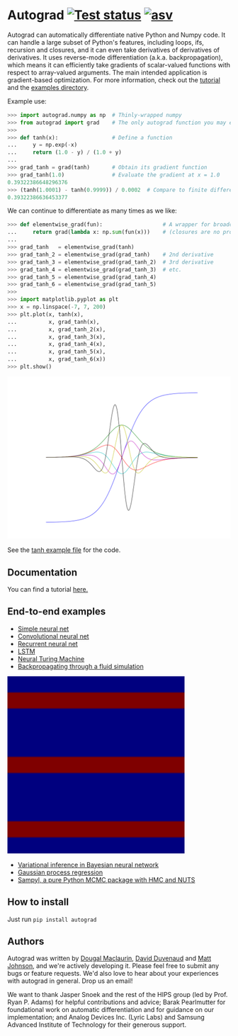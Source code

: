# Autograd  [![Test status](https://travis-ci.org/HIPS/autograd.svg?branch=master)](https://travis-ci.org/HIPS/autograd) [![asv](http://img.shields.io/badge/benchmarked%20by-asv-green.svg?style=flat)](#)

Autograd can automatically differentiate native Python and Numpy code. It can
handle a large subset of Python's features, including loops, ifs, recursion and
closures, and it can even take derivatives of derivatives of derivatives. It
uses reverse-mode differentiation (a.k.a. backpropagation), which means it can
efficiently take gradients of scalar-valued functions with respect to
array-valued arguments. The main intended application is gradient-based
optimization. For more information, check out the [tutorial](docs/tutorial.md)
and the [examples directory](examples/).

Example use:

```python
>>> import autograd.numpy as np  # Thinly-wrapped numpy
>>> from autograd import grad    # The only autograd function you may ever need
>>>
>>> def tanh(x):                 # Define a function
...     y = np.exp(-x)
...     return (1.0 - y) / (1.0 + y)
...
>>> grad_tanh = grad(tanh)       # Obtain its gradient function
>>> grad_tanh(1.0)               # Evaluate the gradient at x = 1.0
0.39322386648296376
>>> (tanh(1.0001) - tanh(0.9999)) / 0.0002  # Compare to finite differences
0.39322386636453377
```

We can continue to differentiate as many times as we like:

```python
>>> def elementwise_grad(fun):                   # A wrapper for broadcasting
...     return grad(lambda x: np.sum(fun(x)))    # (closures are no problem)
...
>>> grad_tanh   = elementwise_grad(tanh)
>>> grad_tanh_2 = elementwise_grad(grad_tanh)    # 2nd derivative
>>> grad_tanh_3 = elementwise_grad(grad_tanh_2)  # 3rd derivative
>>> grad_tanh_4 = elementwise_grad(grad_tanh_3)  # etc.
>>> grad_tanh_5 = elementwise_grad(grad_tanh_4)
>>> grad_tanh_6 = elementwise_grad(grad_tanh_5)
>>>
>>> import matplotlib.pyplot as plt
>>> x = np.linspace(-7, 7, 200)
>>> plt.plot(x, tanh(x),
...          x, grad_tanh(x),
...          x, grad_tanh_2(x),
...          x, grad_tanh_3(x),
...          x, grad_tanh_4(x),
...          x, grad_tanh_5(x),
...          x, grad_tanh_6(x))
>>> plt.show()
```

<img src="examples/tanh.png" width="600">

See the [tanh example file](examples/tanh.py) for the code.

## Documentation

You can find a tutorial [here.](docs/tutorial.md)

## End-to-end examples

* [Simple neural net](examples/neural_net.py)
* [Convolutional neural net](examples/convnet.py)
* [Recurrent neural net](examples/rnn.py)
* [LSTM](examples/lstm.py)
* [Neural Turing Machine](https://github.com/DoctorTeeth/diffmem/blob/512aadeefd6dbafc1bdd253a64b6be192a435dc3/ntm/ntm.py)
* [Backpropagating through a fluid simulation](examples/fluidsim/fluidsim.py)

<img src="examples/fluidsim/animated.gif" width="400">

* [Variational inference in Bayesian neural network](examples/bayesian_neural_net.py)
* [Gaussian process regression](examples/gaussian_process.py)
* [Sampyl, a pure Python MCMC package with HMC and NUTS](https://github.com/mcleonard/sampyl)

## How to install

Just run `pip install autograd`

## Authors

Autograd was written by [Dougal Maclaurin](https://dougalmaclaurin.com),
[David Duvenaud](https://www.cs.toronto.edu/~duvenaud/)
and [Matt Johnson](http://people.csail.mit.edu/mattjj/),
and we're actively
developing it. Please feel free to submit any bugs or feature requests.
We'd also love to hear about your experiences with autograd in general.
Drop us an email!

We want to thank Jasper Snoek and the rest of the HIPS group (led by Prof. Ryan
P. Adams) for helpful contributions and advice; Barak Pearlmutter for
foundational work on automatic differentiation and for guidance on our
implementation; and Analog Devices Inc. (Lyric Labs) and Samsung Advanced Institute
of Technology for their generous support.
